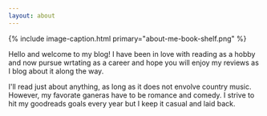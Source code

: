```yaml
---
layout: about
---
```


{% include image-caption.html primary="about-me-book-shelf.png" %}

Hello and welcome to my blog! I have been in love with reading as a hobby and now pursue wrtating as a career and hope you will enjoy my reviews as I blog about it along the way.

I'll read just about anything, as long as it does not envolve country music. However, my favorate ganeras have to be romance and comedy. I strive to
hit my goodreads goals every year but I keep it casual and laid back.